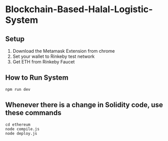 # Blockchain-Based-Halal-Logistic-System

## Setup
1. Download the Metamask Extension from chrome
2. Set your wallet to Rinkeby test network
3. Get ETH from Rinkeby Faucet

## How to Run System
```
npm run dev
```

## Whenever there is a change in Solidity code, use these commands
```
cd ethereum
node compile.js
node deploy.js
```
